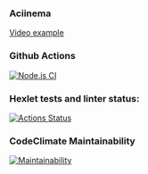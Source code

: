 ### Aciinema
[Video example](https://asciinema.org/a/s4AOaAiwjvmu99iTU0Ey1PRHY)

### Github Actions
[![Node.js CI](https://github.com/morgreek/frontend-project-46/actions/workflows/node.js.yml/badge.svg?event=push)](https://github.com/morgreek/frontend-project-46/actions/workflows/node.js.yml)

### Hexlet tests and linter status:
[![Actions Status](https://github.com/morgreek/frontend-project-46/workflows/hexlet-check/badge.svg)](https://github.com/morgreek/frontend-project-46/actions)

### CodeClimate Maintainability
[![Maintainability](https://api.codeclimate.com/v1/badges/70a1f7b0e32c0e4f4e41/maintainability)](https://codeclimate.com/github/morgreek/frontend-project-46/maintainability)